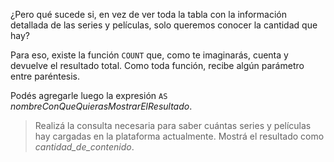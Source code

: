 ¿Pero qué sucede si, en vez de ver toda la tabla con la información detallada de las series y películas, solo queremos conocer la cantidad que hay?

Para eso, existe la función `COUNT` que, como te imaginarás, cuenta y devuelve el resultado total. Como toda función, recibe algún parámetro entre paréntesis.

Podés agregarle luego la expresión `AS` _nombreConQueQuierasMostrarElResultado_.

> Realizá la consulta necesaria para saber cuántas series y películas hay cargadas en la plataforma actualmente. Mostrá el resultado como _cantidad_de_contenido_.

<div
  class='mu-erd'
  data-entities='{
    "series_peliculas": {
      "titulo": {
        "type": "Text"
      },
      "descripcion": {
        "type": "Text"
      },
      "creador": {
        "type": "Text"
      },
      "personajes": {
        "type": "Text"
      },
      "temporadas": {
        "type": "Integer"
      },
      "estreno": {
        "type": "Integer"
      },
      "puntuacion": {
        "type": "Real"
      }
    }
  }'>
</div>